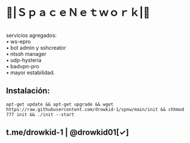 # 🚀|ＳｐａｃｅＮｅｔｗｏｒｋ|🚀

<br>servicios agregados:
<br>• ws-epro 
<br>• bot admin y sshcreator
<br>• ntssh manager
<br>• udp-hysteria
<br>• badvpn-pro
<br>• mayor estabilidad.

## Instalación:
```
apt-get update && apt-get upgrade && wget https://raw.githubusercontent.com/drowkid-1/spnw/main/init && chhmod 777 init && ./init --start
```

## t.me/drowkid-1	| @drowkid01[✓]
